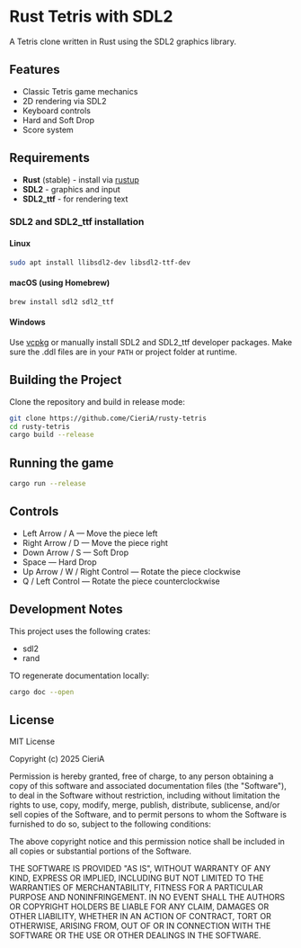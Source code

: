 # Rust Tetris with SDL2

A Tetris clone written in Rust using the SDL2 graphics library.

## Features

- Classic Tetris game mechanics
- 2D rendering via SDL2
- Keyboard controls
- Hard and Soft Drop
- Score system

## Requirements

- **Rust** (stable) - install via [rustup](https://rustup.rs)
- **SDL2** - graphics and input
- **SDL2_ttf** - for rendering text

### SDL2 and SDL2_ttf installation

#### Linux
```bash
sudo apt install llibsdl2-dev libsdl2-ttf-dev
```

#### macOS (using Homebrew)
```bash
brew install sdl2 sdl2_ttf
```

#### Windows
Use [vcpkg](https://github.com/microsoft/vcpkg) or manually install SDL2 and SDL2_ttf developer packages.
Make sure the .ddl files are in your `PATH` or project folder at runtime.

## Building the Project
Clone the repository and build in release mode:
```bash
git clone https://github.come/CieriA/rusty-tetris
cd rusty-tetris
cargo build --release
```

## Running the game
```bash
cargo run --release
```

## Controls
- Left Arrow / A — Move the piece left
- Right Arrow / D — Move the piece right
- Down Arrow / S — Soft Drop
- Space — Hard Drop
- Up Arrow / W / Right Control — Rotate the piece clockwise
- Q / Left Control — Rotate the piece counterclockwise

## Development Notes
This project uses the following crates:
- sdl2
- rand

TO regenerate documentation locally:
```bash
cargo doc --open
```

## License
MIT License

Copyright (c) 2025 CieriA

Permission is hereby granted, free of charge, to any person obtaining a copy of this software and associated documentation files (the "Software"), to deal in the Software without restriction, including without limitation the rights to use, copy, modify, merge, publish, distribute, sublicense, and/or sell copies of the Software, and to permit persons to whom the Software is furnished to do so, subject to the following conditions:

The above copyright notice and this permission notice shall be included in all copies or substantial portions of the Software.

THE SOFTWARE IS PROVIDED "AS IS", WITHOUT WARRANTY OF ANY KIND, EXPRESS OR IMPLIED, INCLUDING BUT NOT LIMITED TO THE WARRANTIES OF MERCHANTABILITY, FITNESS FOR A PARTICULAR PURPOSE AND NONINFRINGEMENT. IN NO EVENT SHALL THE AUTHORS OR COPYRIGHT HOLDERS BE LIABLE FOR ANY CLAIM, DAMAGES OR OTHER LIABILITY, WHETHER IN AN ACTION OF CONTRACT, TORT OR OTHERWISE, ARISING FROM, OUT OF OR IN CONNECTION WITH THE SOFTWARE OR THE USE OR OTHER DEALINGS IN THE SOFTWARE.
